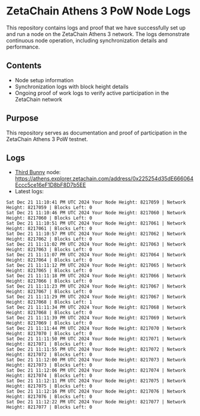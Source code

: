 # ZetaChain Athens 3 PoW Node Logs
This repository contains logs and proof that we have successfully set up and run a node on the ZetaChain Athens 3 network. The logs demonstrate continuous node operation, including synchronization details and performance.

## Contents
- Node setup information
- Synchronization logs with block height details
- Ongoing proof of work logs to verify active participation in the ZetaChain network

## Purpose
This repository serves as documentation and proof of participation in the ZetaChain Athens 3 PoW testnet.

## Logs

- [Third Bunny](https://thirdbunny.xyz/) node: https://athens.explorer.zetachain.com/address/0x225254d35dE666064Eccc5ce16eF1D8bF8D7b5EE
- Latest logs:
```
Sat Dec 21 11:10:41 PM UTC 2024 Your Node Height: 8217059 | Network Height: 8217059 | Blocks Left: 0
Sat Dec 21 11:10:46 PM UTC 2024 Your Node Height: 8217060 | Network Height: 8217060 | Blocks Left: 0
Sat Dec 21 11:10:51 PM UTC 2024 Your Node Height: 8217061 | Network Height: 8217061 | Blocks Left: 0
Sat Dec 21 11:10:57 PM UTC 2024 Your Node Height: 8217062 | Network Height: 8217062 | Blocks Left: 0
Sat Dec 21 11:11:02 PM UTC 2024 Your Node Height: 8217063 | Network Height: 8217063 | Blocks Left: 0
Sat Dec 21 11:11:07 PM UTC 2024 Your Node Height: 8217064 | Network Height: 8217064 | Blocks Left: 0
Sat Dec 21 11:11:12 PM UTC 2024 Your Node Height: 8217065 | Network Height: 8217065 | Blocks Left: 0
Sat Dec 21 11:11:18 PM UTC 2024 Your Node Height: 8217066 | Network Height: 8217066 | Blocks Left: 0
Sat Dec 21 11:11:23 PM UTC 2024 Your Node Height: 8217067 | Network Height: 8217067 | Blocks Left: 0
Sat Dec 21 11:11:29 PM UTC 2024 Your Node Height: 8217067 | Network Height: 8217068 | Blocks Left: 1
Sat Dec 21 11:11:34 PM UTC 2024 Your Node Height: 8217068 | Network Height: 8217068 | Blocks Left: 0
Sat Dec 21 11:11:39 PM UTC 2024 Your Node Height: 8217069 | Network Height: 8217069 | Blocks Left: 0
Sat Dec 21 11:11:44 PM UTC 2024 Your Node Height: 8217070 | Network Height: 8217070 | Blocks Left: 0
Sat Dec 21 11:11:50 PM UTC 2024 Your Node Height: 8217071 | Network Height: 8217071 | Blocks Left: 0
Sat Dec 21 11:11:55 PM UTC 2024 Your Node Height: 8217072 | Network Height: 8217072 | Blocks Left: 0
Sat Dec 21 11:12:00 PM UTC 2024 Your Node Height: 8217073 | Network Height: 8217073 | Blocks Left: 0
Sat Dec 21 11:12:06 PM UTC 2024 Your Node Height: 8217074 | Network Height: 8217074 | Blocks Left: 0
Sat Dec 21 11:12:11 PM UTC 2024 Your Node Height: 8217075 | Network Height: 8217075 | Blocks Left: 0
Sat Dec 21 11:12:16 PM UTC 2024 Your Node Height: 8217076 | Network Height: 8217076 | Blocks Left: 0
Sat Dec 21 11:12:22 PM UTC 2024 Your Node Height: 8217077 | Network Height: 8217077 | Blocks Left: 0
```
